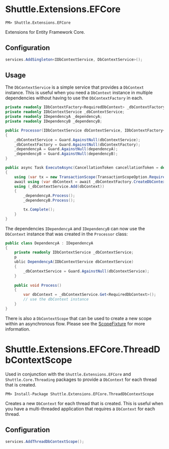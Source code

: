 # Shuttle.Extensions.EFCore

```
PM> Shuttle.Extensions.EFCore
```

Extensions for Entity Framework Core.

## Configuration

```c#
services.AddSingleton<IDbContextService, DbContextService>();
```

## Usage

The `DbContextService` is a simple service that provides a `DbContext` instance.  This is useful when you need a `DbContext` instance in multiple dependencies without having to use the `DbContextFactory` in each.

```c#
private readonly IDbContextFactory<RequiredDbContext> _dbContextFactory;
private readonly IDbContextService _dbContextService;
private readonly IDependencyA _dependencyA;
private readonly IDependencyB _dependencyB;

public Processor(IDbContextService dbContextService, IDbContextFactory<RequiredDbContext> dbContextFactory, IDependencyA dependencyA, IDependencyB dependencyB)
{
    _dbContextService = Guard.AgainstNull(dbContextService);
    _dbContextFactory = Guard.AgainstNull(dbContextFactory);
    _dependencyA = Guard.AgainstNull(dependencyA);
    _dependencyB = Guard.AgainstNull(dependencyB);
}

public async Task ExecuteAsync(CancellationToken cancellationToken = default)
{
    using (var tx = new TransactionScope(TransactionScopeOption.Required, TransactionScopeAsyncFlowOption.Enabled))
    await using (var dbContext = await _dbContextFactory.CreateDbContextAsync(cancellationToken))
    using (_dbContextService.Add(dbContext))
    {
        _dependencyA.Process();
        _dependencyB.Process();

        tx.Complete();
    }
}
```

The dependencies `IDependencyA` and `IDependencyB` can now use the `DbContext` instance that was created in the `Processor` class:

```c#
public class DependencyA : IDependencyA
{
    private readonly IDbContextService _dbContextService;
    p
    ublic DependencyA(IDbContextService dbContextService)
    {
        _dbContextService = Guard.AgainstNull(dbContextService);
    }
    
    public void Process()
    {
        var dbContext = _dbContextService.Get<RequiredDbContext>();
        // use the dbContext instance
    }
}
```

There is also a `DbContextScope` that can be used to create a new scope within an asynchronous flow.  Please see the [ScopeFixture](https://github.com/Shuttle/Shuttle.Extensions.EFCore/blob/master/Shuttle.Extensions.EFCore.Tests/ScopeFixture.cs) for more information.

# Shuttle.Extensions.EFCore.ThreadDbContextScope

Used in conjunction with the `Shuttle.Extensions.EFCore` and `Shuttle.Core.Threading` packages to provide a `DbContext` for each thread that is created.

```
PM> Install-Package Shuttle.Extensions.EFCore.ThreadDbContextScope
```

Creates a new `DbContext` for each thread that is created.  This is useful when you have a multi-threaded application that requires a `DbContext` for each thread.

## Configuration

```c#
services.AddThreadDbContextScope();
```
